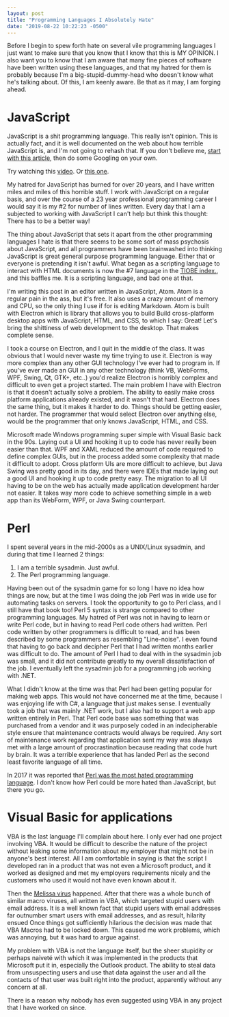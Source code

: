 ```yaml
---
layout: post
title: "Programming Languages I Absolutely Hate"
date: "2019-08-22 10:22:23 -0500"
---
```

Before I begin to spew forth hate on several vile programming languages I just
want to make sure that you know that I know that this is MY OPINION.
I also want you to know that I am aware that many fine pieces of software have been
written using these languages, and that my hatred for them is probably because
I'm a big-stupid-dummy-head who doesn't know what he's talking about. Of this,
I am keenly aware. Be that as it may, I am forging ahead.

# JavaScript
JavaScript is a shit programming language. This really isn't opinion. This is actually fact, and it is well documented on the
web about how terrible JavaScript is, and I'm not going to rehash that. If you
don't believe me, [start with this article](https://walkercoderanger.com/blog/2014/02/javascript-minefield/),
then do some Googling on your own.

Try watching this [video](https://archive.org/details/wat_destroyallsoftware). Or [this one](https://www.youtube.com/watch?v=xE8tL8NdHaY).

My hatred for JavaScript has burned for over 20 years, and I have written miles
and miles of this horrible stuff. I work with JavaScript on a regular basis, and
over the course of a 23 year professional programming career I would say it is my #2 for
number of lines written. Every day that I am a subjected to working with JavaScript I can't help but think
this thought:  There has to be a better way!

The thing about JavaScript that sets it apart from the other programming languages
I hate is that there seems to be some sort of mass psychosis about JavaScript, and
all programmers have been brainwashed into thinking JavaScript is great general
purpose programming language. Either that or everyone is pretending it isn't
awful. What began as a scripting language to interact with HTML documents is now the #7 language in the [TIOBE index.](https://www.tiobe.com/tiobe-index/), and this baffles me. It is a scripting language, and bad one at that.

I'm writing this post in an editor written in JavaScript, Atom. Atom is a regular pain in the ass, but it's free. It also uses a crazy amount of memory and CPU, so the only thing I use if for is editing Markdown.  Atom is built with Electron which is library that allows you to build
Build cross-platform desktop apps with JavaScript, HTML, and CSS, to which I say:  Great! Let's bring the shittiness of web development to the desktop. That makes complete sense.

I took a course on Electron, and I quit in the middle of the class. It was obvious that I would never
waste my time trying to use it. Electron is way more complex than any other GUI
technology I've ever had to program in. If you've ever made an GUI in any other technology (think VB, WebForms, WPF, Swing, Qt, GTK+, etc..)
you'd realize Electron is horribly complex and difficult to even get a project started. The main problem I have with Electron is that
it doesn't actually solve a problem. The ability to easily make cross platform applications already existed, and it wasn't that hard.
Electron does the same thing, but it makes it harder to do. Things should be getting easier, not harder. The programmer that would select Electron over anything else, would be the programmer that only knows JavaScript, HTML, and CSS.

Microsoft made Windows programming super simple with Visual Basic back in the 90s. Laying out a
UI and hooking it up to code has never really been easier than that. WPF and XAML
reduced the amount of code required to define complex GUIs, but in the process added some complexity that made it difficult to adopt.
Cross platform UIs are more difficult to achieve, but Java Swing was pretty good in its day,
and there were IDEs that made laying out a good UI and hooking it up to code pretty easy. The migration to all UI having to be on the web has actually made application development harder not easier. It takes way more code to achieve something simple in a web app than
its WebForm, WPF, or Java Swing counterpart.

# Perl
I spent several years in the mid-2000s as a UNIX/Linux sysadmin, and during that
time I learned 2 things:
1. I am a terrible sysadmin. Just awful.
2. The Perl programming language.

Having been out of the sysadmin game for so long I have no idea how things are now,
but at the time I was doing the job Perl was in wide use for automating tasks
on servers. I took the opportunity to go to Perl class, and I still have that book too! Perl 5 syntax
is strange compared to other programming languages. My hatred of Perl was not
in having to learn or write Perl code, but in having to read Perl code others
had written. Perl code written by other programmers is difficult to read, and has been described by some programmers as resembling "Line-noise".
I even found that having to go back and decipher Perl that I had written months earlier was difficult to do.
The amount of Perl I had to deal with in the sysadmin job was small, and it did not contribute greatly
to my overall dissatisfaction of the job. I eventually left the sysadmin job for a programming
job working with .NET.

What I didn't know at the time was that Perl had been getting popular for making web apps. This
would not have concerned me at the time, because I was enjoying life with C#, a language
that just makes sense. I eventually took a job that was mainly .NET work, but I also had to
support a web app written entirely in Perl. That Perl code base was something that was
purchased from a vendor and it was purposely coded in an indecipherable style ensure that maintenance contracts would always be required.
Any sort of maintenance work regarding that application sent my way was always
met with a large amount of procrastination because reading that code hurt by brain.
It was a terrible experience that has landed Perl as the second least favorite
language of all time.

In 2017 it was reported that [Perl was the most hated programming language](https://www.theregister.co.uk/2017/10/31/perl_most_hated_language/).
I don't know how Perl could be more hated than JavaScript, but there you go.

# Visual Basic for applications
VBA is the last language I'll complain about here. I only ever had one project involving
VBA. It would be difficult to describe the nature of the project without leaking some information about
my employer that might not be in anyone's best interest. All I am comfortable in saying is that the script I developed
ran in a product that was not even a Microsoft product, and it worked as designed and
met my employers requirements nicely and the customers who used it would not have even known about it.

Then the [Melissa virus](https://searchsecurity.techtarget.com/definition/Melissa-virus) happened. After that there was a whole bunch of similar
macro viruses, all written in VBA, which targeted stupid users with email address.
It is a well known fact that stupid users with email addresses far outnumber smart users with email addresses, and as result, hilarity ensued
Once things got sufficiently hilarious the decision was made that VBA Macros had
to be locked down. This caused me work problems, which was annoying,
but it was hard to argue against.

My problem with VBA is not the language itself, but the sheer stupidity or
perhaps naiveté with which it was implemented in the products that Microsoft
put it in, especially the Outlook product. The ability to steal data from
unsuspecting users and use that data against the user and all the contacts of that user
was built right into the product, apparently without any concern at all.

There is a reason why nobody has even suggested using VBA in any project that
I have worked on since.
